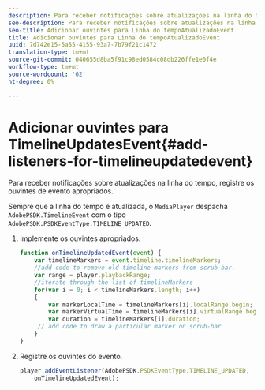 ```yaml
---
description: Para receber notificações sobre atualizações na linha do tempo, registre os ouvintes de evento apropriados.
seo-description: Para receber notificações sobre atualizações na linha do tempo, registre os ouvintes de evento apropriados.
seo-title: Adicionar ouvintes para Linha do tempoAtualizadoEvent
title: Adicionar ouvintes para Linha do tempoAtualizadoEvent
uuid: 7d742e15-5a55-4155-93a7-7b79f21c1472
translation-type: tm+mt
source-git-commit: 040655d8ba5f91c98ed0584c08db226ffe1e0f4e
workflow-type: tm+mt
source-wordcount: '62'
ht-degree: 0%

---
```



# Adicionar ouvintes para TimelineUpdatesEvent{#add-listeners-for-timelineupdatedevent}

Para receber notificações sobre atualizações na linha do tempo, registre os ouvintes de evento apropriados.

Sempre que a linha do tempo é atualizada, o `MediaPlayer` despacha `AdobePSDK.TimelineEvent` com o tipo `AdobePSDK.PSDKEventType.TIMELINE_UPDATED`.
1. Implemente os ouvintes apropriados.

   ```js
   function onTimelineUpdatedEvent(event) { 
       var timelineMarkers = event.timeline.timelineMarkers; 
       //add code to remove old timeline markers from scrub-bar. 
       var range = player.playbackRange; 
       //iterate through the list of timelineMarkers 
       for(var i = 0; i < timelineMarkers.length; i++) 
       { 
           var markerLocalTime = timelineMarkers[i].localRange.begin; 
           var markerVirtualTime = timelineMarkers[i].virtualRange.begin; 
           var duration = timelineMarkers[i].duration; 
        // add code to draw a particular marker on scrub-bar 
       }      
   }
   ```

1. Registre os ouvintes do evento.

   ```js
   player.addEventListener(AdobePSDK.PSDKEventType.TIMELINE_UPDATED,  
       onTimelineUpdatedEvent);
   ```

